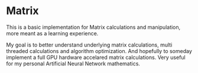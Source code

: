 # Matrix
This is a basic implementation for Matrix calculations and manipulation, more meant as a learning experience.

My goal is to better understand underlying matrix calculations, multi threaded calculations and algorithm optimization.
And hopefully to someday implement a full GPU hardware accelared matrix calculations.
Very useful for my personal Artificial Neural Network mathematics.
